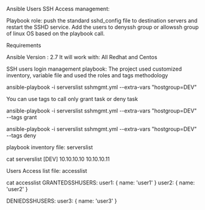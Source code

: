 Ansible Users SSH Access management:

Playbook role:
    push the standard sshd_config file to destination servers and restart the SSHD service.
    Add the users to denyssh group or allowssh group of linux OS based on the playbook call.

Requirements

Ansible Version : 2.7
It will work with: All Redhat and Centos

SSH users login management playbook:
The project used customized inventory, variable file and used the roles and tags methodology

ansible-playbook -i serverslist  sshmgmt.yml --extra-vars "hostgroup=DEV" 

You can use tags to call only grant task or deny task

ansible-playbook -i serverslist  sshmgmt.yml --extra-vars "hostgroup=DEV" --tags grant

ansible-playbook -i serverslist  sshmgmt.yml --extra-vars "hostgroup=DEV" --tags deny

playbook inventory file: serverslist

cat serverslist
[DEV]
10.10.10.10
10.10.10.11

Users Access list file: accesslist

cat accesslist
GRANTEDSSHUSERS:
  user1: { name: 'user1' }
  user2: { name: 'user2' }

DENIEDSSHUSERS:
  user3: { name: 'user3' }

